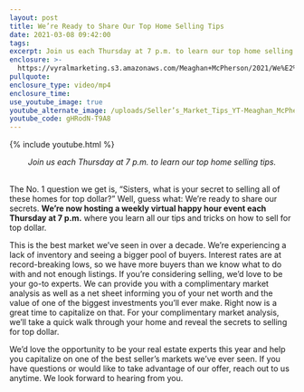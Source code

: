 ```yaml
---
layout: post
title: We’re Ready to Share Our Top Home Selling Tips
date: 2021-03-08 09:42:00
tags:
excerpt: Join us each Thursday at 7 p.m. to learn our top home selling tips. 
enclosure: >-
  https://vyralmarketing.s3.amazonaws.com/Meaghan+McPherson/2021/We%E2%80%99re+Ready+to+Share+Our+Top+Home+Selling+Tips.mp4
pullquote: 
enclosure_type: video/mp4
enclosure_time:
use_youtube_image: true
youtube_alternate_image: /uploads/Seller’s_Market_Tips_YT-Meaghan_McPherson_SS.jpg
youtube_code: gHRodN-T9A8
---
```


{% include youtube.html %}

<center><em>Join us each Thursday at 7 p.m. to learn our top home selling tips.</em></center>

<center>&nbsp;</center>

The No. 1 question we get is, “Sisters, what is your secret to selling all of these homes for top dollar?” Well, guess what: We’re ready to share our secrets. **We’re now hosting a weekly virtual happy hour event each Thursday at 7 p.m.** where you learn all our tips and tricks on how to sell for top dollar. 

This is the best market we’ve seen in over a decade. We’re experiencing a lack of inventory and seeing a bigger pool of buyers. Interest rates are at record-breaking lows, so we have more buyers than we know what to do with and not enough listings. If you’re considering selling, we’d love to be your go-to experts. We can provide you with a complimentary market analysis as well as a net sheet informing you of your net worth and the value of one of the biggest investments you’ll ever make. Right now is a great time to capitalize on that. For your complimentary market analysis, we’ll take a quick walk through your home and reveal the secrets to selling for top dollar. 

We’d love the opportunity to be your real estate experts this year and help you capitalize on one of the best seller’s markets we’ve ever seen. If you have questions or would like to take advantage of our offer, reach out to us anytime. We look forward to hearing from you. 

